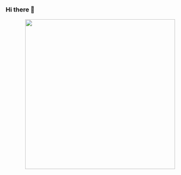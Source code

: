 ### Hi there 👋

<div align="center">
  <img src="https://media.giphy.com/media/wkW0maGDN1eSc/giphy.gif" width="400" height="400"/>
</div>
